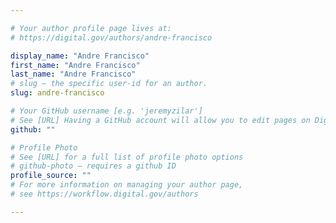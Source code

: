 ```yaml
---

# Your author profile page lives at:
# https://digital.gov/authors/andre-francisco

display_name: "Andre Francisco"
first_name: "Andre Francisco"
last_name: "Andre Francisco"
# slug — the specific user-id for an author.
slug: andre-francisco

# Your GitHub username [e.g. 'jeremyzilar']
# See [URL] Having a GitHub account will allow you to edit pages on DigitalGov. The image used in your GitHub account can also be used to populate your digital.gov profile photo.
github: ""

# Profile Photo
# See [URL] for a full list of profile photo options
# github-photo — requires a github ID
profile_source: ""
# For more information on managing your author page,
# see https://workflow.digital.gov/authors

---
```


